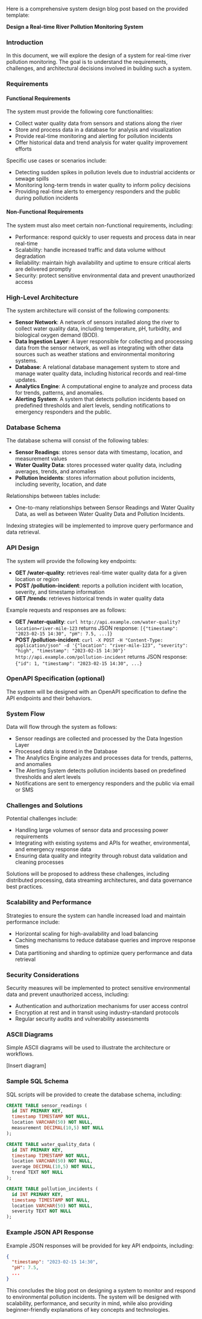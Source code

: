 Here is a comprehensive system design blog post based on the provided template:

**Design a Real-time River Pollution Monitoring System**

### Introduction

In this document, we will explore the design of a system for real-time river pollution monitoring. The goal is to understand the requirements, challenges, and architectural decisions involved in building such a system.

### Requirements

#### Functional Requirements

The system must provide the following core functionalities:

* Collect water quality data from sensors and stations along the river
* Store and process data in a database for analysis and visualization
* Provide real-time monitoring and alerting for pollution incidents
* Offer historical data and trend analysis for water quality improvement efforts

Specific use cases or scenarios include:

* Detecting sudden spikes in pollution levels due to industrial accidents or sewage spills
* Monitoring long-term trends in water quality to inform policy decisions
* Providing real-time alerts to emergency responders and the public during pollution incidents

#### Non-Functional Requirements

The system must also meet certain non-functional requirements, including:

* Performance: respond quickly to user requests and process data in near real-time
* Scalability: handle increased traffic and data volume without degradation
* Reliability: maintain high availability and uptime to ensure critical alerts are delivered promptly
* Security: protect sensitive environmental data and prevent unauthorized access

### High-Level Architecture

The system architecture will consist of the following components:

* **Sensor Network**: A network of sensors installed along the river to collect water quality data, including temperature, pH, turbidity, and biological oxygen demand (BOD).
* **Data Ingestion Layer**: A layer responsible for collecting and processing data from the sensor network, as well as integrating with other data sources such as weather stations and environmental monitoring systems.
* **Database**: A relational database management system to store and manage water quality data, including historical records and real-time updates.
* **Analytics Engine**: A computational engine to analyze and process data for trends, patterns, and anomalies.
* **Alerting System**: A system that detects pollution incidents based on predefined thresholds and alert levels, sending notifications to emergency responders and the public.

### Database Schema

The database schema will consist of the following tables:

* **Sensor Readings**: stores sensor data with timestamp, location, and measurement values
* **Water Quality Data**: stores processed water quality data, including averages, trends, and anomalies
* **Pollution Incidents**: stores information about pollution incidents, including severity, location, and date

Relationships between tables include:

* One-to-many relationships between Sensor Readings and Water Quality Data, as well as between Water Quality Data and Pollution Incidents.

Indexing strategies will be implemented to improve query performance and data retrieval.

### API Design

The system will provide the following key endpoints:

* **GET /water-quality**: retrieves real-time water quality data for a given location or region
* **POST /pollution-incident**: reports a pollution incident with location, severity, and timestamp information
* **GET /trends**: retrieves historical trends in water quality data

Example requests and responses are as follows:

* **GET /water-quality**: `curl http://api.example.com/water-quality?location=river-mile-123` returns JSON response: `[{"timestamp": "2023-02-15 14:30", "pH": 7.5, ...]}`
* **POST /pollution-incident**: `curl -X POST -H "Content-Type: application/json" -d '{"location": "river-mile-123", "severity": "high", "timestamp": "2023-02-15 14:30"}' http://api.example.com/pollution-incident` returns JSON response: `{"id": 1, "timestamp": "2023-02-15 14:30", ...}`

### OpenAPI Specification (optional)

The system will be designed with an OpenAPI specification to define the API endpoints and their behaviors.

### System Flow

Data will flow through the system as follows:

* Sensor readings are collected and processed by the Data Ingestion Layer
* Processed data is stored in the Database
* The Analytics Engine analyzes and processes data for trends, patterns, and anomalies
* The Alerting System detects pollution incidents based on predefined thresholds and alert levels
* Notifications are sent to emergency responders and the public via email or SMS

### Challenges and Solutions

Potential challenges include:

* Handling large volumes of sensor data and processing power requirements
* Integrating with existing systems and APIs for weather, environmental, and emergency response data
* Ensuring data quality and integrity through robust data validation and cleaning processes

Solutions will be proposed to address these challenges, including distributed processing, data streaming architectures, and data governance best practices.

### Scalability and Performance

Strategies to ensure the system can handle increased load and maintain performance include:

* Horizontal scaling for high-availability and load balancing
* Caching mechanisms to reduce database queries and improve response times
* Data partitioning and sharding to optimize query performance and data retrieval

### Security Considerations

Security measures will be implemented to protect sensitive environmental data and prevent unauthorized access, including:

* Authentication and authorization mechanisms for user access control
* Encryption at rest and in transit using industry-standard protocols
* Regular security audits and vulnerability assessments

### ASCII Diagrams

Simple ASCII diagrams will be used to illustrate the architecture or workflows.

[Insert diagram]

### Sample SQL Schema

SQL scripts will be provided to create the database schema, including:

```sql
CREATE TABLE sensor_readings (
  id INT PRIMARY KEY,
  timestamp TIMESTAMP NOT NULL,
  location VARCHAR(50) NOT NULL,
  measurement DECIMAL(10,5) NOT NULL
);

CREATE TABLE water_quality_data (
  id INT PRIMARY KEY,
  timestamp TIMESTAMP NOT NULL,
  location VARCHAR(50) NOT NULL,
  average DECIMAL(10,5) NOT NULL,
  trend TEXT NOT NULL
);

CREATE TABLE pollution_incidents (
  id INT PRIMARY KEY,
  timestamp TIMESTAMP NOT NULL,
  location VARCHAR(50) NOT NULL,
  severity TEXT NOT NULL
);
```

### Example JSON API Response

Example JSON responses will be provided for key API endpoints, including:

```json
{
  "timestamp": "2023-02-15 14:30",
  "pH": 7.5,
  ...
}
```

This concludes the blog post on designing a system to monitor and respond to environmental pollution incidents. The system will be designed with scalability, performance, and security in mind, while also providing beginner-friendly explanations of key concepts and technologies.